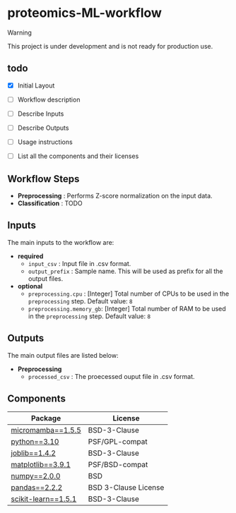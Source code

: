 # proteomics-ML-workflow

> [!WARNING]
> This project is under development and is not ready for production use.

## todo

- [x] Initial Layout
- [ ] Workflow description
- [ ] Describe Inputs
- [ ] Describe Outputs
- [ ] Usage instructions
- [ ] List all the components and their licenses


## Workflow Steps

- **Preprocessing** : Performs Z-score normalization on the input data.
- **Classification** : TODO

## Inputs

The main inputs to the workflow are:

- **required**
  - `input_csv` : Input file in .csv format.
  - `output_prefix` : Sample name. This will be used as prefix for all the output files.
- **optional**
  - `preprocessing.cpu` : [Integer] Total number of CPUs to be used in the `preprocessing` step. Default value: `8`
  - `preprocessing.memory_gb`: [Integer] Total number of RAM to be used in the `preprocessing` step. Default value: `8`

## Outputs

The main output files are listed below:

- **Preprocessing**
  - `processed_csv` : The proecessed ouput file in .csv format.
  
## Components

| Package | License |
|---------|---------|
| [micromamba==1.5.5](www.github.com/mamba-org/mamba#micromamba) | BSD-3-Clause |
| [python==3.10](www.python.org/) | PSF/GPL-compat |
| [joblib==1.4.2](www.github.com/joblib/joblib) | BSD-3-Clause |
| [matplotlib==3.9.1](www.matplotlib.org) | PSF/BSD-compat |
| [numpy==2.0.0](www.numpy.org/) | BSD |
| [pandas==2.2.2](www.pandas.pydata.org/) | BSD 3-Clause License |
| [scikit-learn==1.5.1](www.scikit-learn.org) | BSD-3-Clause |
